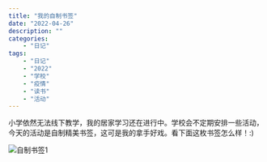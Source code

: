 ```yaml
---
title: "我的自制书签"
date: "2022-04-26"
description: ""
categories:
    - "日记"
tags:
    - "日记"
    - "2022"
    - "学校"
    - "疫情"
    - "读书"
    - "活动"
---
```


小学依然无法线下教学，我的居家学习还在进行中。学校会不定期安排一些活动，今天的活动是自制精美书签，这可是我的拿手好戏。看下面这枚书签怎么样！:)

![自制书签1](http://image.tonybai.com/img/202204/diary_20220426_01.jpeg)

